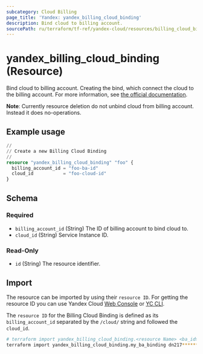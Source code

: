 ```yaml
---
subcategory: Cloud Billing
page_title: 'Yandex: yandex_billing_cloud_binding'
description: Bind cloud to billing account.
sourcePath: ru/terraform/tf-ref/yandex-cloud/resources/billing_cloud_binding.md
---
```


# yandex_billing_cloud_binding (Resource)

Bind cloud to billing account. Creating the bind, which connect the cloud to the billing account.
 For more information, see [the official documentation](https://yandex.cloud/docs/billing/operations/pin-cloud).

**Note**: Currently resource deletion do not unbind cloud from billing account. Instead it does no-operations.

## Example usage

```terraform
//
// Create a new Billing Cloud Binding
//
resource "yandex_billing_cloud_binding" "foo" {
  billing_account_id = "foo-ba-id"
  cloud_id           = "foo-cloud-id"
}
```

<!-- schema generated by tfplugindocs -->
## Schema

### Required

- `billing_account_id` (String) The ID of billing account to bind cloud to.
- `cloud_id` (String) Service Instance ID.

### Read-Only

- `id` (String) The resource identifier.

## Import

The resource can be imported by using their `resource ID`. For getting the resource ID you can use Yandex Cloud [Web Console](https://console.yandex.cloud) or [YC CLI](https://yandex.cloud/docs/cli/quickstart).

The `resource ID` for the Billing Cloud Binding is defined as its `billing_account_id` separated by the `/cloud/` string and followed the `cloud_id`.

```bash
# terraform import yandex_billing_cloud_binding.<resource Name> <ba_id>/cloud/<cloud_id>
terraform import yandex_billing_cloud_binding.my_ba_binding dn217**********7m4jq/cloud/b1g5q**********qa4f3
```
